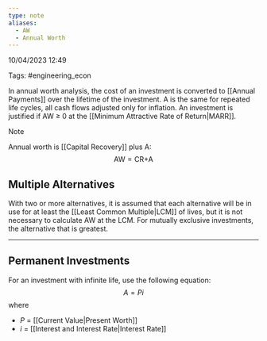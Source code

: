 ```yaml
---
type: note
aliases:
  - AW
  - Annual Worth
---
```

10/04/2023 12:49

Tags: #engineering_econ 

In annual worth analysis, the cost of an investment is converted to [[Annual Payments]] over the lifetime of the investment. A is the same for repeated life cycles, all cash flows adjusted only for inflation. An investment is justified if AW $\ge$ 0 at the [[Minimum Attractive Rate of Return|MARR]].

>[!note]
>Annual worth is [[Capital Recovery]] plus A:
$$
\text{AW}=\text{CR+A}
$$

## Multiple Alternatives
With two or more alternatives, it is assumed that each alternative will be in use for at least the [[Least Common Multiple|LCM]] of lives, but it is not necessary to calculate AW at the LCM. For mutually exclusive investments, the alternative that is greatest. 

---

## Permanent Investments
For an investment with infinite life, use the following equation:
$$
A = Pi
$$
where
- $P$ = [[Current Value|Present Worth]]
- $i$ = [[Interest and Interest Rate|Interest Rate]]